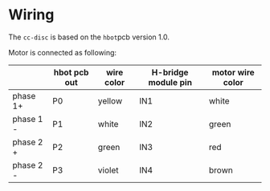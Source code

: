 # Wiring

The `cc-disc` is based on the `hbot`pcb version 1.0.

Motor is connected as following:

|           | hbot pcb out | wire color | H-bridge module pin | motor wire color |
| --------- | ------------ | ---------- | ------------------- | ---------------- |
| phase 1+  | P0           | yellow     | IN1                 | white            |
| phase 1 - | P1           | white      | IN2                 | green            |
| phase 2 + | P2           | green      | IN3                 | red              |
| phase 2 - | P3           | violet     | IN4                 | brown            |

